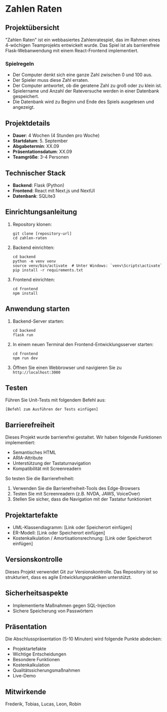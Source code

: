
# Zahlen Raten

## Projektübersicht

"Zahlen Raten" ist ein webbasiertes Zahlenratespiel, das im Rahmen eines 4-wöchigen Teamprojekts entwickelt wurde. Das Spiel ist als barrierefreie Flask-Webanwendung mit einem React-Frontend implementiert.

### Spielregeln

- Der Computer denkt sich eine ganze Zahl zwischen 0 und 100 aus.
- Der Spieler muss diese Zahl erraten.
- Der Computer antwortet, ob die geratene Zahl zu groß oder zu klein ist.
- Spielername und Anzahl der Rateversuche werden in einer Datenbank gespeichert.
- Die Datenbank wird zu Beginn und Ende des Spiels ausgelesen und angezeigt.

## Projektdetails

- **Dauer**: 4 Wochen (4 Stunden pro Woche)
- **Startdatum**: 5. September
- **Abgabetermin**: XX.09
- **Präsentationsdatum**: XX.09
- **Teamgröße**: 3-4 Personen

## Technischer Stack

- **Backend**: Flask (Python)
- **Frontend**: React mit Next.js und NextUI
- **Datenbank**: SQLite3

## Einrichtungsanleitung

1. Repository klonen:
   ```
   git clone [repository-url]
   cd zahlen-raten
   ```

2. Backend einrichten:
   ```
   cd backend
   python -m venv venv
   source venv/bin/activate  # Unter Windows: `venv\Scripts\activate`
   pip install -r requirements.txt
   ```

3. Frontend einrichten:
   ```
   cd frontend
   npm install
   ```


## Anwendung starten

1. Backend-Server starten:
   ```
   cd backend
   flask run
   ```

2. In einem neuen Terminal den Frontend-Entwicklungsserver starten:
   ```
   cd frontend
   npm run dev
   ```

3. Öffnen Sie einen Webbrowser und navigieren Sie zu `http://localhost:3000`

## Testen

Führen Sie Unit-Tests mit folgendem Befehl aus:
```
[Befehl zum Ausführen der Tests einfügen]
```

## Barrierefreiheit

Dieses Projekt wurde barrierefrei gestaltet. Wir haben folgende Funktionen implementiert:

- Semantisches HTML
- ARIA-Attribute
- Unterstützung der Tastaturnavigation
- Kompatibilität mit Screenreadern

So testen Sie die Barrierefreiheit:
1. Verwenden Sie die Barrierefreiheit-Tools des Edge-Browsers
2. Testen Sie mit Screenreadern (z.B. NVDA, JAWS, VoiceOver)
3. Stellen Sie sicher, dass die Navigation mit der Tastatur funktioniert

## Projektartefakte

- UML-Klassendiagramm: [Link oder Speicherort einfügen]
- ER-Modell: [Link oder Speicherort einfügen]
- Kostenkalkulation / Amortisationsrechnung: [Link oder Speicherort einfügen]

## Versionskontrolle

Dieses Projekt verwendet Git zur Versionskontrolle. Das Repository ist so strukturiert, dass es agile Entwicklungspraktiken unterstützt.

## Sicherheitsaspekte

- Implementierte Maßnahmen gegen SQL-Injection
- Sichere Speicherung von Passwörtern

## Präsentation

Die Abschlusspräsentation (5-10 Minuten) wird folgende Punkte abdecken:
- Projektartefakte
- Wichtige Entscheidungen
- Besondere Funktionen
- Kostenkalkulation
- Qualitätssicherungsmaßnahmen
- Live-Demo

## Mitwirkende

Frederik, Tobias, Lucas, Leon, Robin
